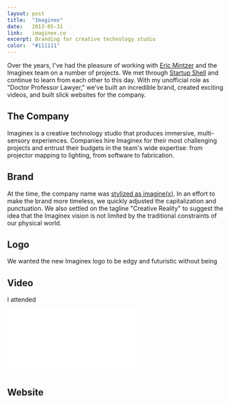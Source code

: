 ```yaml
---
layout: post
title:  "Imaginex"
date:   2013-05-31
link:	imaginex.co
excerpt: Branding for creative technology studio
color:  "#111111"
---
```

Over the years, I've had the pleasure of working with [Eric Mintzer](https://twitter.com/ericmintzer) and the Imaginex team on a number of projects. We met through [Startup Shell](http://startupshell.org) and continue to learn from each other to this day. With my unofficial role as "Doctor Professor Lawyer," we've built an incredible brand, created exciting videos, and built slick websites for the company.

## The Company

Imaginex is a creative technology studio that produces immersive, multi-sensory experiences. Companies hire Imaginex for their most challenging projects and entrust their budgets in the team's wide expertise: from projector mapping to lighting, from software to fabrication.

## Brand

At the time, the company name was [stylized as imagine(x)](https://umddingman.files.wordpress.com/2012/11/imaginex.jpg). In an effort to make the brand more timeless, we quickly adjusted the capitalization and punctuation. We also settled on the tagline "Creative Reality" to suggest the idea that the Imaginex vision is not limited by the traditional constraints of our physical world.

## Logo

We wanted the new Imaginex logo to be edgy and futuristic without being 

## Video

I attended 

<div class="embed-container">
	<iframe src="//player.vimeo.com/video/67373009?title=0&amp;byline=0&amp;portrait=0&amp;color=78ffff" frameborder="0" webkitallowfullscreen mozallowfullscreen allowfullscreen></iframe>
</div>

## Website